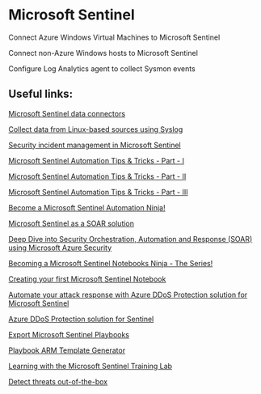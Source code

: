  # Microsoft Sentinel

Connect Azure Windows Virtual Machines to Microsoft Sentinel

Connect non-Azure Windows hosts to Microsoft Sentinel

Configure Log Analytics agent to collect Sysmon events

Useful links:
--

[Microsoft Sentinel data connectors](https://learn.microsoft.com/en-us/azure/sentinel/connect-data-sources)

[Collect data from Linux-based sources using Syslog](https://learn.microsoft.com/en-us/azure/sentinel/connect-syslog)

[Security incident management in Microsoft Sentinel](https://learn.microsoft.com/en-us/training/modules/incident-management-sentinel/)

[Microsoft Sentinel Automation Tips & Tricks - Part - I](https://techcommunity.microsoft.com/t5/microsoft-sentinel-blog/microsoft-sentinel-automation-tips-amp-tricks-part-1-automation/ba-p/3558454)

[Microsoft Sentinel Automation Tips & Tricks - Part - II](https://techcommunity.microsoft.com/t5/microsoft-sentinel-blog/microsoft-sentinel-automation-tips-amp-tricks-part-2-playbooks/ba-p/3566369)

[Microsoft Sentinel Automation Tips & Tricks - Part - III](https://techcommunity.microsoft.com/t5/microsoft-sentinel-blog/microsoft-sentinel-automation-tips-amp-tricks-part-3-send-email/ba-p/3571716)

[Become a Microsoft Sentinel Automation Ninja!](https://techcommunity.microsoft.com/t5/microsoft-sentinel-blog/become-a-microsoft-sentinel-automation-ninja/ba-p/3563377)

[Microsoft Sentinel as a SOAR solution](https://learn.microsoft.com/en-us/azure/sentinel/automation)

[Deep Dive into Security Orchestration, Automation and Response (SOAR) using Microsoft Azure Security](https://www.youtube.com/watch?v=r1ZAjvYw5YI&list=PLmAptfqzxVEUD7-w180kVApknWHJCXf0j)

[Becoming a Microsoft Sentinel Notebooks Ninja - The Series!](https://techcommunity.microsoft.com/t5/microsoft-sentinel-blog/becoming-a-microsoft-sentinel-notebooks-ninja-the-series/ba-p/2693491)

[Creating your first Microsoft Sentinel Notebook](https://techcommunity.microsoft.com/t5/microsoft-sentinel-blog/creating-your-first-microsoft-sentinel-notebook/ba-p/2977745)

[Automate your attack response with Azure DDoS Protection solution for Microsoft Sentinel](https://azure.microsoft.com/da-dk/blog/automate-your-attack-response-with-azure-ddos-protection-solution-for-microsoft-sentinel/)

[Azure DDoS Protection solution for Sentinel](https://azuremarketplace.microsoft.com/en-us/marketplace/apps/azuresentinel.azure-sentinel-solution-azureddosprotection?exp=ubp8&tab=Overview)

[Export Microsoft Sentinel Playbooks](https://techcommunity.microsoft.com/t5/microsoft-sentinel-blog/export-microsoft-sentinel-playbooks-or-azure-logic-apps-with/ba-p/3275898)

[Playbook ARM Template Generator](https://github.com/Azure/Azure-Sentinel/tree/master/Tools/Playbook-ARM-Template-Generator)

[Learning with the Microsoft Sentinel Training Lab](https://github.com/Azure/Azure-Sentinel/blob/master/Solutions/Training/Azure-Sentinel-Training-Lab/Modules/Module-1-Setting-up-the-environment.md#exercise-2-deploy-the-azure-sentinel-training-lab-solution)

[Detect threats out-of-the-box](https://learn.microsoft.com/en-us/azure/sentinel/detect-threats-built-in)
